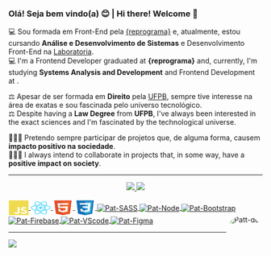 ### Olá! Seja bem vindo(a) 😊 | Hi there! Welcome :wave:

:computer: Sou formada em Front-End pela <a href="https://reprograma.com.br/">{reprograma}</a> e, atualmente, estou cursando **Análise e Desenvolvimento de Sistemas** e Desenvolvimento Front-End na <a href="https://www.laboratoria.la/br"> Laboratoria</a>. <br>
:computer: I'm a Frontend Developer graduated at **{reprograma}** and, currently, I'm studying **Systems Analysis and Development** and Frontend Development at **<Laboratoria>**</a>.

:balance_scale: Apesar de ser formada em **Direito** pela <a href="https://www.ufpb.br/">UFPB</a>, sempre tive interesse na área de exatas e sou fascinada pelo universo tecnológico. <br>
:balance_scale: Despite having a **Law Degree** from **UFPB**, I've always been interested in the exact sciences and I'm fascinated by the technological universe.

👩🏼‍💻 Pretendo sempre participar de projetos que, de alguma forma, causem **impacto positivo na sociedade**. <br>
👩🏼‍💻 I always intend to collaborate in projects that, in some way, have a **positive impact on society**.
  
----

<div align="center">
  <a href="https://github.com/patbarnabe">
  <img height="180em" src="https://github-readme-stats.vercel.app/api?username=patbarnabe&show_icons=true&theme=dracula&include_all_commits=true&count_private=true"/>
  <img height="180em" src="https://github-readme-stats.vercel.app/api/top-langs/?username=patbarnabe&layout=compact&langs_count=7&theme=dracula"/>
</div>
<div style="display: inline_block"><br>
  <img align="center" alt="Pat-Js" height="30" width="40" src="https://raw.githubusercontent.com/devicons/devicon/master/icons/javascript/javascript-plain.svg">
  <img align="center" alt="Pat-React" height="30" width="40" src="https://raw.githubusercontent.com/devicons/devicon/master/icons/react/react-original.svg">
  <img align="center" alt="Pat-HTML" height="30" width="40" src="https://raw.githubusercontent.com/devicons/devicon/master/icons/html5/html5-original.svg">
  <img align="center" alt="Pat-CSS" height="30" width="40" src="https://raw.githubusercontent.com/devicons/devicon/master/icons/css3/css3-original.svg">
  <img align="center" alt="Pat-SASS" height="30" width="40" src="https://cdn.jsdelivr.net/gh/devicons/devicon/icons/sass/sass-original.svg">
  <img align="center" alt="Pat-Node" height="30" width="40" src="https://cdn.jsdelivr.net/gh/devicons/devicon/icons/nodejs/nodejs-original.svg" />
  <img align="center" alt="Pat-Bootstrap" height="30" width="40" src="https://cdn.jsdelivr.net/gh/devicons/devicon/icons/bootstrap/bootstrap-plain.svg" />
  <img align="center" alt="Pat-Firebase" height="30" width="40" src="https://cdn.jsdelivr.net/gh/devicons/devicon/icons/firebase/firebase-plain.svg" />
  <img align="center" alt="Pat-VScode" height="30" width="40" src="https://cdn.jsdelivr.net/gh/devicons/devicon/icons/vscode/vscode-original.svg" />
  <img align="center" alt="Pat-Figma" height="30" width="40" src="https://cdn.jsdelivr.net/gh/devicons/devicon/icons/figma/figma-original.svg" />


  <img align="right" alt="Patt-doll" height="150" style="border-radius:50px;" src="https://cdn.discordapp.com/attachments/547218227017547779/892909282041921536/patdoll.gif">
</div>
  
----
 
<div> 
  <a href="https://www.linkedin.com/in/patriciabarnabe/" target="_blank"><img src="https://img.shields.io/badge/LinkedIn-0077B5?style=for-the-badge&logo=linkedin&logoColor=white" target="_blank"></a>  
</div>
  

